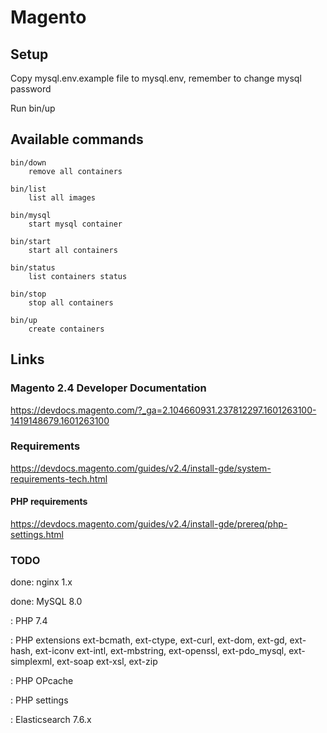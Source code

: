 # Magento

## Setup
Copy mysql.env.example file to mysql.env, remember to change mysql password 

Run bin/up 

## Available commands
    bin/down
        remove all containers
    
    bin/list
        list all images
    
    bin/mysql
        start mysql container
    
    bin/start
        start all containers
    
    bin/status
        list containers status
    
    bin/stop
        stop all containers
    
    bin/up
        create containers
    

## Links
### Magento 2.4 Developer Documentation
https://devdocs.magento.com/?_ga=2.104660931.237812297.1601263100-1419148679.1601263100

### Requirements
https://devdocs.magento.com/guides/v2.4/install-gde/system-requirements-tech.html
 
#### PHP requirements
https://devdocs.magento.com/guides/v2.4/install-gde/prereq/php-settings.html 

### TODO
done: nginx 1.x
 
done: MySQL 8.0
 
: PHP 7.4
 
: PHP extensions
  ext-bcmath, ext-ctype, ext-curl, ext-dom, ext-gd, ext-hash, ext-iconv
  ext-intl, ext-mbstring, ext-openssl, ext-pdo_mysql, ext-simplexml, ext-soap
  ext-xsl, ext-zip

: PHP OPcache
 
: PHP settings

: Elasticsearch 7.6.x
